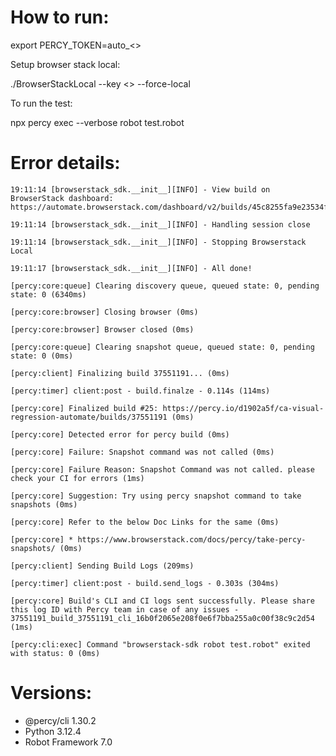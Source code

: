 # How to run:
   export PERCY_TOKEN=auto_<>
   
   Setup browser stack local:
   
   ./BrowserStackLocal --key <> --force-local 
   
   To run the test:

   npx percy exec --verbose robot test.robot
   
# Error details:

```
19:11:14 [browserstack_sdk.__init__][INFO] - View build on BrowserStack dashboard: https://automate.browserstack.com/dashboard/v2/builds/45c8255fa9e23534fbbc45cdc00ff8d103d2d080

19:11:14 [browserstack_sdk.__init__][INFO] - Handling session close

19:11:14 [browserstack_sdk.__init__][INFO] - Stopping Browserstack Local

19:11:17 [browserstack_sdk.__init__][INFO] - All done!

[percy:core:queue] Clearing discovery queue, queued state: 0, pending state: 0 (6340ms)

[percy:core:browser] Closing browser (0ms)

[percy:core:browser] Browser closed (0ms)

[percy:core:queue] Clearing snapshot queue, queued state: 0, pending state: 0 (0ms)

[percy:client] Finalizing build 37551191... (0ms)

[percy:timer] client:post - build.finalze - 0.114s (114ms)

[percy:core] Finalized build #25: https://percy.io/d1902a5f/ca-visual-regression-automate/builds/37551191 (0ms)

[percy:core] Detected error for percy build (0ms)

[percy:core] Failure: Snapshot command was not called (0ms)

[percy:core] Failure Reason: Snapshot Command was not called. please check your CI for errors (1ms)

[percy:core] Suggestion: Try using percy snapshot command to take snapshots (0ms)

[percy:core] Refer to the below Doc Links for the same (0ms)

[percy:core] * https://www.browserstack.com/docs/percy/take-percy-snapshots/ (0ms)

[percy:client] Sending Build Logs (209ms)

[percy:timer] client:post - build.send_logs - 0.303s (304ms)

[percy:core] Build's CLI and CI logs sent successfully. Please share this log ID with Percy team in case of any issues - 37551191_build_37551191_cli_16b0f2065e208f0e6f7bba255a0c00f38c9c2d54 (1ms)

[percy:cli:exec] Command "browserstack-sdk robot test.robot" exited with status: 0 (0ms)
```


# Versions: 

- @percy/cli 1.30.2
- Python 3.12.4
- Robot Framework 7.0 
